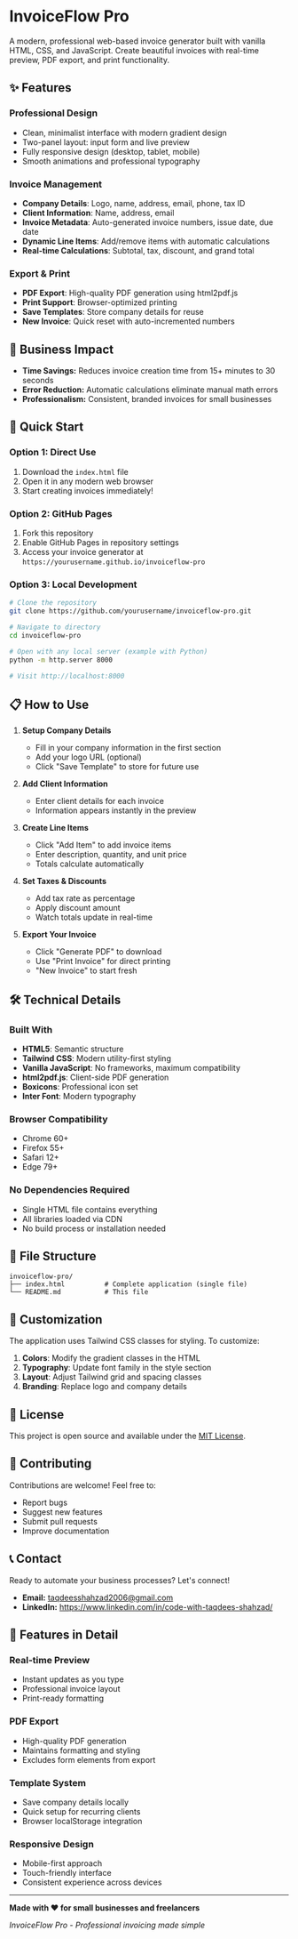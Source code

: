 # InvoiceFlow Pro

A modern, professional web-based invoice generator built with vanilla HTML, CSS, and JavaScript. Create beautiful invoices with real-time preview, PDF export, and print functionality.

## ✨ Features

### Professional Design
- Clean, minimalist interface with modern gradient design
- Two-panel layout: input form and live preview
- Fully responsive design (desktop, tablet, mobile)
- Smooth animations and professional typography

### Invoice Management
- **Company Details**: Logo, name, address, email, phone, tax ID
- **Client Information**: Name, address, email
- **Invoice Metadata**: Auto-generated invoice numbers, issue date, due date
- **Dynamic Line Items**: Add/remove items with automatic calculations
- **Real-time Calculations**: Subtotal, tax, discount, and grand total

### Export & Print
- **PDF Export**: High-quality PDF generation using html2pdf.js
- **Print Support**: Browser-optimized printing
- **Save Templates**: Store company details for reuse
- **New Invoice**: Quick reset with auto-incremented numbers

## 🎯 Business Impact
- **Time Savings:** Reduces invoice creation time from 15+ minutes to 30 seconds
- **Error Reduction:** Automatic calculations eliminate manual math errors
- **Professionalism:** Consistent, branded invoices for small businesses

## 🚀 Quick Start

### Option 1: Direct Use
1. Download the `index.html` file
2. Open it in any modern web browser
3. Start creating invoices immediately!

### Option 2: GitHub Pages
1. Fork this repository
2. Enable GitHub Pages in repository settings
3. Access your invoice generator at `https://yourusername.github.io/invoiceflow-pro`

### Option 3: Local Development
```bash
# Clone the repository
git clone https://github.com/yourusername/invoiceflow-pro.git

# Navigate to directory
cd invoiceflow-pro

# Open with any local server (example with Python)
python -m http.server 8000

# Visit http://localhost:8000
```

## 📋 How to Use

1. **Setup Company Details**
   - Fill in your company information in the first section
   - Add your logo URL (optional)
   - Click "Save Template" to store for future use

2. **Add Client Information**
   - Enter client details for each invoice
   - Information appears instantly in the preview

3. **Create Line Items**
   - Click "Add Item" to add invoice items
   - Enter description, quantity, and unit price
   - Totals calculate automatically

4. **Set Taxes & Discounts**
   - Add tax rate as percentage
   - Apply discount amount
   - Watch totals update in real-time

5. **Export Your Invoice**
   - Click "Generate PDF" to download
   - Use "Print Invoice" for direct printing
   - "New Invoice" to start fresh

## 🛠️ Technical Details

### Built With
- **HTML5**: Semantic structure
- **Tailwind CSS**: Modern utility-first styling
- **Vanilla JavaScript**: No frameworks, maximum compatibility
- **html2pdf.js**: Client-side PDF generation
- **Boxicons**: Professional icon set
- **Inter Font**: Modern typography

### Browser Compatibility
- Chrome 60+
- Firefox 55+
- Safari 12+
- Edge 79+

### No Dependencies Required
- Single HTML file contains everything
- All libraries loaded via CDN
- No build process or installation needed

## 📁 File Structure

```
invoiceflow-pro/
├── index.html          # Complete application (single file)
└── README.md           # This file
```

## 🎨 Customization

The application uses Tailwind CSS classes for styling. To customize:

1. **Colors**: Modify the gradient classes in the HTML
2. **Typography**: Update font family in the style section
3. **Layout**: Adjust Tailwind grid and spacing classes
4. **Branding**: Replace logo and company details

## 📄 License

This project is open source and available under the [MIT License](LICENSE).

## 🤝 Contributing

Contributions are welcome! Feel free to:
- Report bugs
- Suggest new features
- Submit pull requests
- Improve documentation

## 📞 Contact
Ready to automate your business processes? Let's connect!
- **Email:** taqdeesshahzad2006@gmail.com
- **LinkedIn:** https://www.linkedin.com/in/code-with-taqdees-shahzad/

## 🌟 Features in Detail

### Real-time Preview
- Instant updates as you type
- Professional invoice layout
- Print-ready formatting

### PDF Export
- High-quality PDF generation
- Maintains formatting and styling
- Excludes form elements from export

### Template System
- Save company details locally
- Quick setup for recurring clients
- Browser localStorage integration

### Responsive Design
- Mobile-first approach
- Touch-friendly interface
- Consistent experience across devices

---

**Made with ❤️ for small businesses and freelancers**

*InvoiceFlow Pro - Professional invoicing made simple*